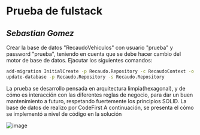 # Prueba de fulstack
## _Sebastian Gomez_

Crear la base de datos "RecaudoVehiculos" con usuario "prueba" y password "prueba", teniendo en cuenta que se debe hacer cambio del motor de base de datos.
Ejacutar los siguientes comandos:
```sh
add-migration InitialCreate -p Recaudo.Repository -c RecaudoContext -o Migrations -s Recaudo.Repository
update-database -p Recaudo.Repository -s Recaudo.Repository
```
La prueba se desarrollo pensada en arquitectura limpia(hexagonal), y de cómo es interacción con las diferentes reglas de negocio, para dar un buen mantenimiento a futuro, respetando fuertemente los principios SOLID. La base de datos de realizo por CodeFirst
A continuación, se presenta el cómo se implementó a nivel de código en la solución

![image](https://user-images.githubusercontent.com/4923760/227661712-7a86906d-7121-4377-9f5d-d0d4c8eb96ba.png)
